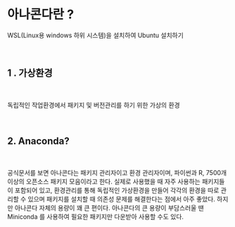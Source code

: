 # **아나콘다란 ?**

WSL(Linux용 windows 하위 시스템)을 설치하여 Ubuntu 설치하기

<br/>

## **1 . 가상환경**

<br/>

독립적인 작업환경에서 패키지 및 버전관리를 하기 위한 가상의 환경

<br/>

## **2. Anaconda?**

<br/>

공식문서를 보면 아나콘다는 패키지 관리자이고 환경 관리자이며, 파이썬과 R, 7500개 이상의 오픈소스 패키지 모음이라고 한다.
실제로 사용했을 때 자주 사용하는 패키지들이 포함되어 있고, 환경관리를 통해 독립적인 가상환경을 만들어 각각의 환경을 따로 관리할 수 있으며 패키지를 설치할 때 의존성 문제를 해결한다는 점에서 아주 좋았다.
하지만 아나콘다 자체의 용량이 꽤 큰 편이다. 아나콘다의 큰 용량이 부담스러울 땐 Miniconda 를 사용하여 필요한 패키지만 다운받아 사용할 수도 있다.


